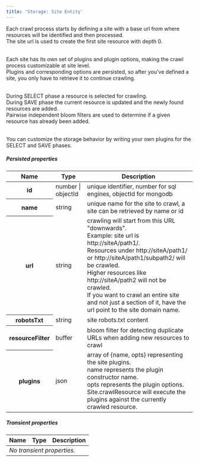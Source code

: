 ```yaml
---
title: 'Storage: Site Entity'
---
```

<p>
Each crawl process starts by defining a site with a base url from where resources will be identified and then processed.<br/>
The site url is used to create the first site resource with depth 0.<br/><br/>

Each site has its own set of plugins and plugin options, making the crawl process customizable at site level.<br/>
Plugins and corresponding options are persisted, so after you've defined a site, you only have to retrieve it to continue crawling.<br/><br/>

During SELECT phase a resource is selected for crawling.<br/>
During SAVE phase the current resource is updated and the newly found resources are added.<br/>
Pairwise independent bloom filters are used to determine if a given resource has already been added.<br/><br/>

You can customize the storage behavior by writing your own plugins for the SELECT and SAVE phases. <br/>
</p>

<h5 class="subtitle">Persisted properties</h5>
<table class="table">
    <thead>
        <tr>
        <th scope="col">Name</th>
        <th scope="col">Type</th>
        <th scope="col">Description</th>
        </tr>
    </thead>
    <tbody>
        <tr>
            <th scope="row">id</th>
            <td>number | objectId</td>
            <td>unique identifier, number for sql engines, objectId for mongodb</td>            
        </tr>
        <tr>
            <th scope="row">name</th>
            <td>string</td>
            <td>unique name for the site to crawl, a site can be retrieved by name or id</td>            
        </tr>
        <tr>
            <th scope="row">url</th>
            <td>string</td>
            <td>
                crawling will start from this URL "downwards".<br/>
                Example: site url is http://siteA/path1/.<br/>
                Resources under http://siteA/path1/ or http://siteA/path1/subpath2/ will be crawled.<br/>
                Higher resources like http://siteA/path2 will not be crawled.<br/>
                If you want to crawl an entire site and not just a section of it, have the url point to the site domain name.
            </td>            
        </tr>
        <tr>
            <th scope="row">robotsTxt</th>
            <td>string</td>
            <td>
                site robots.txt content
            </td>            
        </tr>
        <tr>
            <th scope="row">resourceFilter</th>
            <td>buffer</td>
            <td>
                bloom filter for detecting duplicate URLs when adding new resources to crawl
            </td>            
        </tr>
        <tr>
            <th scope="row">plugins</th>
            <td>json</td>
            <td>
                array of {name, opts} representing the site plugins.<br/>
                name represents the plugin constructor name. <br/>
                opts represents the plugin options. <br/>
                Site.crawlResource will execute the plugins against the currently crawled resource.
            </td>            
        </tr>
    </tbody>
</table>

<h5 class="subtitle">Transient properties</h5>
<table class="table">
    <thead>
        <tr>
        <th scope="col">Name</th>
        <th scope="col">Type</th>
        <th scope="col">Description</th>
        </tr>
    </thead>
    <tbody>
        <tr>
            <td colspan="3"><i>No transient properties.</i></td>            
        </tr>
    </tbody>
</table>